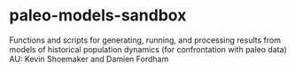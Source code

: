 # paleo-models-sandbox
Functions and scripts for generating, running, and processing results from models of historical population dynamics (for confrontation with paleo data) 
AU: Kevin Shoemaker and Damien Fordham